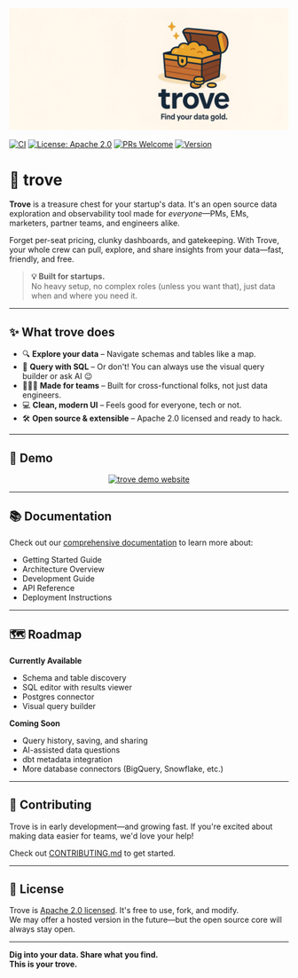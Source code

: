 ![Banner](./assets/trove-readme-header-thin-v2.jpg)


[![CI](https://github.com/trove-app/trove/actions/workflows/ci.yml/badge.svg)](https://github.com/trove-app/trove/actions/workflows/ci.yml)
[![License: Apache 2.0](https://img.shields.io/badge/license-Apache%202.0-blue.svg)](LICENSE)
[![PRs Welcome](https://img.shields.io/badge/PRs-welcome-brightgreen.svg)](CONTRIBUTING.md)
[![Version](https://img.shields.io/badge/version-0.1.0-blue.svg)](https://github.com/trove-app/trove/releases)

# 🔑 trove

**Trove** is a treasure chest for your startup's data. It's an open source data exploration and observability tool made for *everyone*—PMs, EMs, marketers, partner teams, and engineers alike.

Forget per-seat pricing, clunky dashboards, and gatekeeping. With Trove, your whole crew can pull, explore, and share insights from your data—fast, friendly, and free.

> **💡 Built for startups.**  
> No heavy setup, no complex roles (unless you want that), just data when and where you need it.

---

## ✨ What trove does

- 🔍 **Explore your data** – Navigate schemas and tables like a map.
- 🧾 **Query with SQL** – Or don't! You can always use the visual query builder or ask AI 😉
- 🧑‍🤝‍🧑 **Made for teams** – Built for cross-functional folks, not just data engineers.
- 💻 **Clean, modern UI** – Feels good for everyone, tech or not.
- 🛠️ **Open source & extensible** – Apache 2.0 licensed and ready to hack.

---

## 🧭 Demo

<p align="center">
  <a href="https://demo.gettrove.app/" target="_blank">
    <img src="./assets/thumbnail.png" alt="trove demo website">
  </a>
</p>

---

## 📚 Documentation

Check out our [comprehensive documentation](./docs/README.md) to learn more about:
- Getting Started Guide
- Architecture Overview
- Development Guide
- API Reference
- Deployment Instructions

---

## 🗺️ Roadmap

**Currently Available**
- Schema and table discovery
- SQL editor with results viewer
- Postgres connector
- Visual query builder

**Coming Soon**
- Query history, saving, and sharing
- AI-assisted data questions
- dbt metadata integration
- More database connectors (BigQuery, Snowflake, etc.)

---

## 🤝 Contributing

Trove is in early development—and growing fast. If you're excited about making data easier for teams, we'd love your help!

Check out [CONTRIBUTING.md](CONTRIBUTING.md) to get started.

---

## 📄 License

Trove is [Apache 2.0 licensed](LICENSE). It's free to use, fork, and modify.  
We may offer a hosted version in the future—but the open source core will always stay open.

---

**Dig into your data. Share what you find.**  
**This is your trove.**
